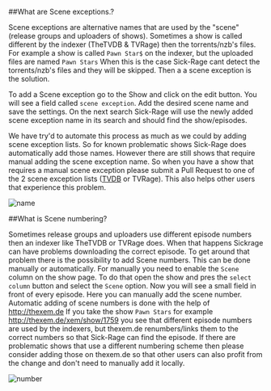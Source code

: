 ##What are Scene exceptions.?

Scene exceptions are alternative names that are used by the "scene" (release groups and uploaders of shows).
Sometimes a show is called different by the indexer (TheTVDB & TVRage) then the torrents/nzb's files.
For example a show is called `Pawn Star$` on the indexer, but the uploaded files are named `Pawn Stars`
When this is the case Sick-Rage cant detect the torrents/nzb's files and they will be skipped. Then a a scene exception is the solution.

To add a Scene exception go to the Show and click on the edit button. You will see a field called `scene exception`. Add the desired scene name and save the settings. 
On the next search Sick-Rage will use the newly added scene exception name in its search and should find the show/episodes.

We have try'd to automate this process as much as we could by adding scene exception lists. So for known problematic shows Sick-Rage does automatically add those names.
However there are still shows that require manual adding the scene exception name. 
So when you have a show that requires a manual scene exception please submit a Pull Request to one of the 2 scene exception lists ([TVDB](https://github.com/Sick-Rage/sick-rage.github.io/blob/master/sb_tvdb_scene_exceptions/exceptions.txt) or TVRage). This also helps other users that experience this problem.

![name](https://cloud.githubusercontent.com/assets/7928052/13529717/d9ab6c86-e21d-11e5-9e01-8d53d8a7401a.png)

##What is Scene numbering?

Sometimes release groups and uploaders use different episode numbers then an indexer like TheTVDB or TVRage does. When that happens Sickrage can have problems downloading the correct episode.
To get around that problem there is the possibility to add Scene numbers.
This can be done manually or automatically. For manually you need to enable the `Scene` column on the show page. To do that open the show and pres the `select column` button and select the `Scene` option. Now you will see a small field in front of every episode. Here you can manually add the scene number. 
Automatic adding of scene numbers is done with the help of http://thexem.de
If you take the show `Pawn Stars` for example http://thexem.de/xem/show/1759 you see that different episode numbers are used by the indexers, but thexem.de renumbers/links them to the correct numbers so that Sick-Rage can find the episode.
If there are problematic shows that use a different numbering scheme then please consider adding those on thexem.de so that other users can also profit from the change and don't need to manually add it locally. 

![number](https://cloud.githubusercontent.com/assets/7928052/13529718/d9ae5392-e21d-11e5-89af-435ad7706efd.png)
